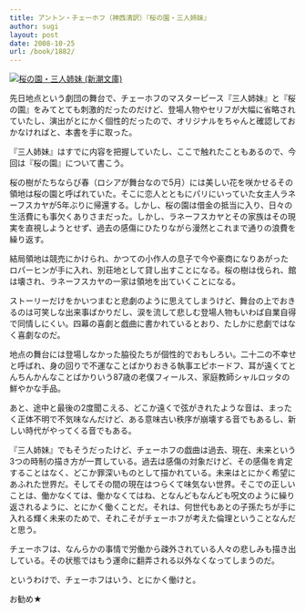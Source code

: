 ```yaml
---
title: アントン・チェーホフ（神西清訳）『桜の園・三人姉妹』
author: sugi
layout: post
date: 2008-10-25
url: /book/1882/
---
```

<a href="http://www.amazon.co.jp/exec/obidos/ASIN/4102065016/chezsugi-22/ref=nosim/" name="amazletlink" target="_blank"><img src="http://i1.wp.com/images-jp.amazon.com/images/G/09/icons/books/comingsoon_books.gif?w=660" alt="桜の園・三人姉妹 (新潮文庫)" class="alignleft" data-recalc-dims="1" /></a>

先日地点という劇団の舞台で、チェーホフのマスターピース『三人姉妹』と『桜の園』をみてとても刺激的だったのだけど、登場人物やセリフが大幅に省略されていたし、演出がとにかく個性的だったので、オリジナルをちゃんと確認しておかなければと、本書を手に取った。

『三人姉妹』はすでに内容を把握していたし、ここで触れたこともあるので、今回は『桜の園』について書こう。

桜の樹がたちならび春（ロシアが舞台なので5月）には美しい花を咲かせるその領地は桜の園と呼ばれていた。そこに恋人とともにパリにいっていた女主人ラネーフスカヤが5年ぶりに帰還する。しかし、桜の園は借金の抵当に入り、日々の生活費にも事欠くありさまだった。しかし、ラネーフスカヤとその家族はその現実を直視しようとせず、過去の感傷にひたりながら漫然とこれまで通りの浪費を繰り返す。

結局領地は競売にかけられ、かつての小作人の息子で今や豪商になりあがったロパーヒンが手に入れ、別荘地として貸し出すことになる。桜の樹は伐られ、館は壊され、ラネーフスカヤの一家は領地を出ていくことになる。

ストーリーだけをかいつまむと悲劇のように思えてしまうけど、舞台の上でおきるのは可笑しな出来事ばかりだし、涙を流して悲しむ登場人物もいわば自業自得で同情しにくい。四幕の喜劇と戯曲に書かれているとおり、たしかに悲劇ではなく喜劇なのだ。

地点の舞台には登場しなかった脇役たちが個性的でおもしろい。二十二の不幸せと呼ばれ、身の回りで不運なことばかりおきる執事エピホードフ、耳が遠くてとんちんかんなことばかりいう87歳の老僕フィールス、家庭教師シャルロッタの鮮やかな手品。

あと、途中と最後の2度聞こえる、どこか遠くで弦がきれたような音は、まったく正体不明で不気味なんだけど、ある意味古い秩序が崩壊する音でもあるし、新しい時代がやってくる音でもある。

『三人姉妹』でもそうだったけど、チェーホフの戯曲は過去、現在、未来という3つの時制の描き方が一貫している。過去は感傷の対象だけど、その感傷を肯定することはなく、どこか罪深いものとして描かれている。未来はとにかく希望にあふれた世界だ。そしてその間の現在はつらくて味気ない世界。そこでの正しいことは、働かなくては、働かなくてはね、となんどもなんども呪文のように繰り返されるように、とにかく働くことだ。それは、何世代もあとの子孫たちが手に入れる輝く未来のためで、それこそがチェーホフが考えた倫理ということなんだと思う。

チェーホフは、なんらかの事情で労働から疎外されている人々の悲しみも描き出している。その状態ではもう運命に翻弄される以外なくなってしまうのだ。

というわけで、チェーホフはいう、とにかく働けと。

お勧め★

